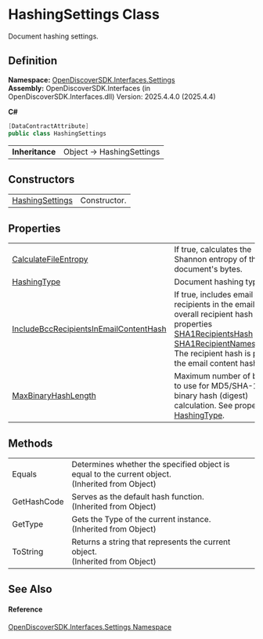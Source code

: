# HashingSettings Class


Document hashing settings.



## Definition
**Namespace:** <a href="a1516a26-c3bc-5b32-80d1-92d32506d831">OpenDiscoverSDK.Interfaces.Settings</a>  
**Assembly:** OpenDiscoverSDK.Interfaces (in OpenDiscoverSDK.Interfaces.dll) Version: 2025.4.4.0 (2025.4.4)

**C#**
``` C#
[DataContractAttribute]
public class HashingSettings
```

<table><tr><td><strong>Inheritance</strong></td><td>Object  →  HashingSettings</td></tr>
</table>



## Constructors
<table>
<tr>
<td><a href="55ba74b0-2e1a-d52f-d93f-9944a282ac2a">HashingSettings</a></td>
<td>Constructor.</td></tr>
</table>

## Properties
<table>
<tr>
<td><a href="aef0edb2-c498-854b-93ed-3e446d3d4fd0">CalculateFileEntropy</a></td>
<td>If true, calculates the Shannon entropy of the document's bytes.</td></tr>
<tr>
<td><a href="d34afc18-5918-ccab-8fc3-99f3100e4842">HashingType</a></td>
<td>Document hashing type.</td></tr>
<tr>
<td><a href="e1f5ed2b-48f7-ed93-7625-96ee082b2aa6">IncludeBccRecipientsInEmailContentHash</a></td>
<td>If true, includes email 'Bcc' recipients in the email overall recipient hash (see properties <a href="f6294b3d-6cb1-6afe-c1c5-4e4d2058f177">SHA1RecipientsHash</a> and <a href="28c883a1-7252-c8de-bb2d-f81f93d0f348">SHA1RecipientNamesHash</a>). The recipient hash is part of the email content hash.</td></tr>
<tr>
<td><a href="4df238e2-d9f1-c7cf-c0e7-dd7d1134bcac">MaxBinaryHashLength</a></td>
<td>Maximum number of bytes to use for MD5/SHA-1 binary hash (digest) calculation. See property <a href="d34afc18-5918-ccab-8fc3-99f3100e4842">HashingType</a>.</td></tr>
</table>

## Methods
<table>
<tr>
<td>Equals</td>
<td>Determines whether the specified object is equal to the current object.<br />(Inherited from Object)</td></tr>
<tr>
<td>GetHashCode</td>
<td>Serves as the default hash function.<br />(Inherited from Object)</td></tr>
<tr>
<td>GetType</td>
<td>Gets the Type of the current instance.<br />(Inherited from Object)</td></tr>
<tr>
<td>ToString</td>
<td>Returns a string that represents the current object.<br />(Inherited from Object)</td></tr>
</table>

## See Also


#### Reference
<a href="a1516a26-c3bc-5b32-80d1-92d32506d831">OpenDiscoverSDK.Interfaces.Settings Namespace</a>  
